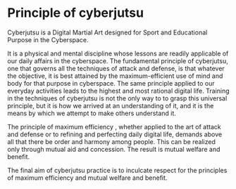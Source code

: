 # Principle of cyberjutsu

Cyberjutsu is a Digital Martial Art designed for Sport and Educational Purpose in the Cyberspace. 

It is a physical and mental discipline whose lessons are readily applicable of our daily affairs in the cyberspace. The fundamental principle of cyberjutsu, one that governs all the techniques of attack and defense, is that whatever the objective, it is best attained by the maximum-efficient use of mind and body for that purpose in cyberspace. The same principle applied to our everyday activities leads to the highest and most rational digital life. Training in the techniques of cyberjutsu is not the only way to to grasp this universal principle, but it is how we arrived at an understanding of it, and it is the means by which we attempt to make others understand it. 

 

The principle of maximum efficiency , whether applied to the art of attack and defense or to refining and perfecting daily digital life, demands above all that there be order and harmony among people. This can be realized only through mutual aid and concession. The result is mutual welfare and benefit.  

 

The final aim of cyberjutsu practice is to inculcate respect for the principles of maximum efficiency and mutual welfare and benefit. 
